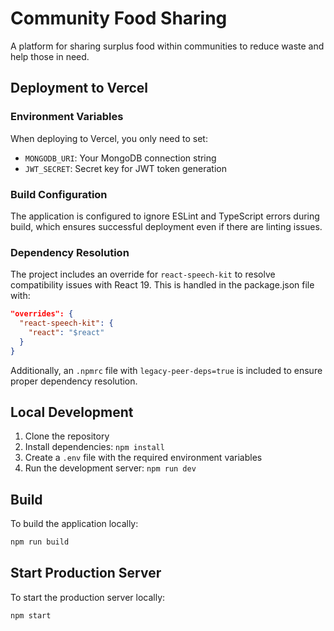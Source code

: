 # Community Food Sharing

A platform for sharing surplus food within communities to reduce waste and help those in need.

## Deployment to Vercel

### Environment Variables

When deploying to Vercel, you only need to set:

- `MONGODB_URI`: Your MongoDB connection string
- `JWT_SECRET`: Secret key for JWT token generation

### Build Configuration

The application is configured to ignore ESLint and TypeScript errors during build, which ensures successful deployment even if there are linting issues.

### Dependency Resolution

The project includes an override for `react-speech-kit` to resolve compatibility issues with React 19. This is handled in the package.json file with:

```json
"overrides": {
  "react-speech-kit": {
    "react": "$react"
  }
}
```

Additionally, an `.npmrc` file with `legacy-peer-deps=true` is included to ensure proper dependency resolution.

## Local Development

1. Clone the repository
2. Install dependencies: `npm install`
3. Create a `.env` file with the required environment variables
4. Run the development server: `npm run dev`

## Build

To build the application locally:

```bash
npm run build
```

## Start Production Server

To start the production server locally:

```bash
npm start
```
